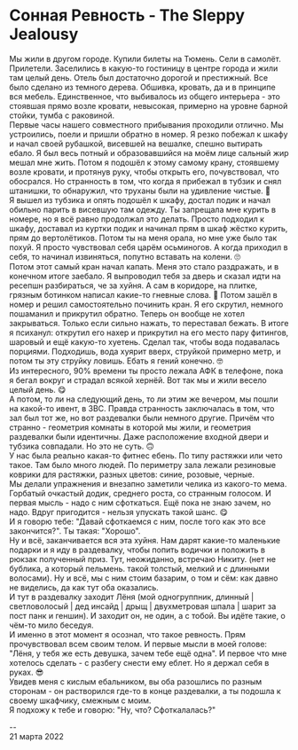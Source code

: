 # Сонная Ревность - The Sleppy Jealousy

Мы жили в другом городе. Купили билеты на Тюмень. Сели в самолёт. Прилетели. Заселились в какую-то гостиницу в центре города и жили там целый день. Отель был достаточно дорогой и престижный. Все было сделано из темного дерева. Обшивка, кровать, да и в принципе вся мебель. Единственное, что выбивалось из общего интерьера - это стоявшая прямо возле кровати, невысокая, примерно на уровне барной стойки, тумба с раковиной.\
Первые часы нашего совместного прибывания проходили отлично. Мы устроились, поели и пришли обратно в номер. Я резко побежал к шкафу и начал своей рубашкой, висевшей на вешалке, спешно вытирать ебало. Я был весь потный и образовавшийся на моём лице сальный жир мешал мне жить. Потом я подошёл к этому самому крану, стоявшему возле кровати, и протянув руку, чтобы открыть его, почувствовал, что обосрался. Но странность в том, что когда я прибежал в тубзик и снял штанишки, то обнаружил, что труханы были на удивление чистые. 🤔\
Я вышел из тубзика и опять подошёл к шкафу, достал подик и начал обильно парить в висевшую там одежду. Ты запрещала мне курить в номере, но я всё равно продолжал это делать. Просто подходил к шкафу, доставал из куртки подик и начинал прям в шкаф жёстко курить, прям до вертолётиков. Потом ты на меня орала, но мне уже было так похуй. Я просто чувствовал себя царём осьминогов. А когда приходил в себя, то начинал извиняться, попутно вставать на колени. 🙄\
Потом этот самый кран начал капать. Меня это стало раздражать, и в конечном итоге заебало. Я выпроводил тебя за дверь и сказал идти на ресепшн разбираться, че за хуйня. А сам в коридоре, на плитке, грязным ботинком написал какие-то гневные слова. 🤔 Потом зашёл в номер и решил самостоятельно починить кран. Я его скрутил, немного пошаманил и прикрутил обратно. Теперь он вообще не хотел закрываться. Только если сильно нажать, то переставал бежать. В итоге я психанул: открутил его нахер и прикрутил на его место пару фитингов, шаровый и ещё какую-то хуетень. Сделал так, чтобы вода подавалась порциями. Подходишь, вода хуярит вверх, струйкой примерно метр, и потом ты эту струйку ловишь. Ебать я гений конечно. 🤓\
Из интересного, 90% времени ты просто лежала АФК в телефоне, пока я бегал вокруг и страдал всякой хернёй. Вот так мы и жили весело целый день. 😋\
А потом, то ли на следующий день, то ли этим же вечером, мы пошли на какой-то ивент, в ЗВС. Правда странность заключалась в том, что зал был тот же, но вот раздевалки были немного другие. Причём что странно - геометрия комнаты в которой мы жили, и геометрия раздевалки были идентичны. Даже расположение входной двери и тубзика совпадали. Но это не суть. 🙃\
У нас была реально какая-то фитнес ебень. По типу растяжки или чето такое. Там было много людей. По периметру зала лежали резиновые коврики для растяжки, разных цветов: синие, розовые, черные.\
Мы делали упражнения и внезапно заметили челика из какого-то мема. Горбатый очкастый додик, среднего роста, со странным голосом. И первая мысль - надо с ним сфоткаться. Ещё пока не знаю зачем, но надо. Вдруг пригодится - нельзя упускать такой шанс. 😋\
И я говорю тебе: "Давай сфоткаемся с ним, после того как это все закончится?". Ты такая: "Хорошо".\
Ну и всё, заканчивается вся эта хуйня. Нам дарят какие-то маленькие подарки и я иду в раздевалку, чтобы попить водички и положить в рюкзак полученный приз. Тут, неожиданно, встречаю Никиту. (нет не бублика, а который пельмень. такой толстый, мелкий и с длинными волосами). Ну и всё, мы с ним стоим базарим, о том и сём: как давно не виделись, да как тут оба оказались.\
И тут в раздевалку заходит Лёня (мой одногруппник, длинный | светловолосый | дед инсайд | дрыщ | двухметровая шпала | шарит за пост панк и геншин). И заходит он, не один, а с тобой. Вы идёте такие, о чём-то мило беседуя.\
И именно в этот момент я осознал, что такое ревность. Прям прочувствовал всем своим телом. И первые мысли в моей голове: "Лёня, у тебя же есть девушка, зачем тебе ещё одна". И первое что мне хотелось сделать - с разбегу снести ему еблет. Но я держал себя в руках. 😎\
Увидев меня с кислым ебальником, вы оба разошлись по разным сторонам - он растворился где-то в конце раздевалки, а ты подошла к своему шкафчику, смежным с моим.\
Я подхожу к тебе и говорю: "Ну, что? Сфоткалалась?"

-- \
21 марта 2022
